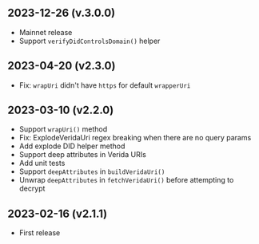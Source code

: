 2023-12-26 (v.3.0.0)
-------------------

- Mainnet release
- Support `verifyDidControlsDomain()` helper

2023-04-20 (v2.3.0)
-------------------

- Fix: `wrapUri` didn't have `https` for default `wrapperUri`

2023-03-10 (v2.2.0)
-------------------

- Support `wrapUri()` method
- Fix: ExplodeVeridaUri regex breaking when there are no query params
- Add explode DID helper method
- Support deep attributes in Verida URIs
- Add unit tests
- Support `deepAttributes` in `buildVeridaUri()`
- Unwrap `deepAttributes` in `fetchVeridaUri()` before attempting to decrypt

2023-02-16 (v2.1.1)
-------------------

- First release